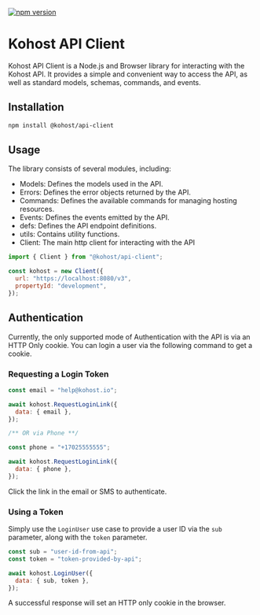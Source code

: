 [![npm version](https://badge.fury.io/js/@kohost%2Fapi-client.svg)](https://badge.fury.io/js/@kohost%2Fapi-client)

# Kohost API Client

Kohost API Client is a Node.js and Browser library for interacting with the Kohost API. It provides a simple and convenient way to access the API, as well as standard models, schemas, commands, and events.

## Installation

```bash
npm install @kohost/api-client
```

## Usage

The library consists of several modules, including:

- Models: Defines the models used in the API.
- Errors: Defines the error objects returned by the API.
- Commands: Defines the available commands for managing hosting resources.
- Events: Defines the events emitted by the API.
- defs: Defines the API endpoint definitions.
- utils: Contains utility functions.
- Client: The main http client for interacting with the API

```javascript
import { Client } from "@kohost/api-client";

const kohost = new Client({
  url: "https://localhost:8080/v3",
  propertyId: "development",
});
```

## Authentication

Currently, the only supported mode of Authentication with the API is via an HTTP Only cookie. You can login a user via the following command to get a cookie.

### Requesting a Login Token

```javascript
const email = "help@kohost.io";

await kohost.RequestLoginLink({
  data: { email },
});

/** OR via Phone **/

const phone = "+17025555555";

await kohost.RequestLoginLink({
  data: { phone },
});
```

Click the link in the email or SMS to authenticate.

### Using a Token

Simply use the `LoginUser` use case to provide a user ID via the `sub` parameter, along with the `token` parameter.

```javascript
const sub = "user-id-from-api";
const token = "token-provided-by-api";

await kohost.LoginUser({
  data: { sub, token },
});
```

A successful response will set an HTTP only cookie in the browser.

